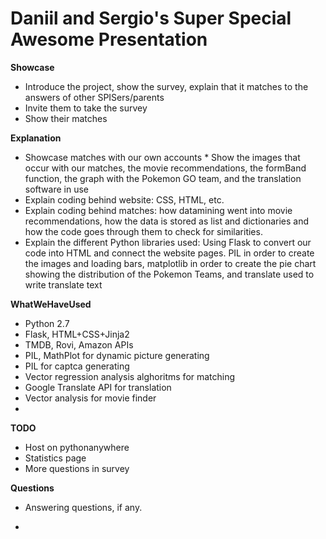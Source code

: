 # Daniil and Sergio's Super Special Awesome Presentation

__Showcase__
* Introduce the project, show the survey, explain that it matches to the answers of other SPISers/parents
* Invite them to take the survey
* Show their matches

__Explanation__
* Showcase matches with our own accounts
       * Show the images that occur with our matches, the movie recommendations, the formBand function, the graph with the Pokemon GO team, and the translation software in use
* Explain coding behind website: CSS, HTML, etc. 
* Explain coding behind matches: how datamining went into movie recommendations, how the data is stored as list and dictionaries and how the code  goes through them to check for similarities.
* Explain the different Python libraries used: Using Flask to convert our code into HTML and connect the website pages. PIL in order to create the images and loading bars, matplotlib in order to create the pie chart showing the distribution of the Pokemon Teams, and translate used to write translate text

__WhatWeHaveUsed__
* Python 2.7
* Flask, HTML+CSS+Jinja2
* TMDB, Rovi, Amazon APIs
* PIL, MathPlot for dynamic picture generating
* PIL for captca generating
* Vector regression analysis alghoritms for matching
* Google Translate API for translation
* Vector analysis for movie finder
* 
 __TODO__
* Host on pythonanywhere
* Statistics page
* More questions in survey

__Questions__
* Answering questions, if any.
 

*
